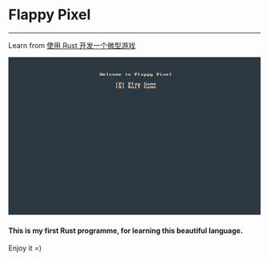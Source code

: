 # Flappy Pixel

---

Learn from [使用 Rust 开发一个微型游戏](https://www.bilibili.com/video/BV1vM411J74S/)

![preview](readme_res/preview.gif)

#### This is my first Rust programme, for learning this beautiful language.

Enjoy it =)


